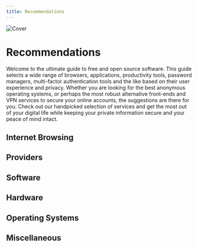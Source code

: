 ```yaml
---
title: Recommendations
---
```


![Cover](/assets/covers/recommendations.png)

<script setup>
    import Card from '../.vitepress/theme/components/card.vue'
    import Grid from '../.vitepress/theme/components/card-grid.vue'
</script>

# Recommendations

Welcome to the ultimate guide to free and open source software. This guide selects a wide range of browsers, applications, productivity tools, password managers, multi-factor authentication tools and the like based on their user experience and privacy. Whether you are looking for the best anonymous operating systems, or perhaps the most robust alternative front-ends and VPN services to secure your online accounts, the suggestions are there for you. Check out our handpicked selection of services and get the most out of your digital life while keeping your private information secure and your peace of mind intact.

## Internet Browsing

<Grid>
    <Card title="Tor Browser" href="/recommendations/internet-browsing/tor-browser"/>
    <Card title="Desktop Browsers" href="/recommendations/internet-browsing/desktop-browsers"/>
    <Card title="Mobile Browsers" href="/recommendations/internet-browsing/mobile-browsers"/>
    <Card title="Search Engines" href="/recommendations/internet-browsing/search-engines"/>
    <Card title="Browser Extensions" href="/recommendations/internet-browsing/browser-extensions"/>
    <Card title="Alternative Frontends" href="/recommendations/internet-browsing/alternative-frontends"/>
</Grid>

## Providers

<Grid>
    <Card title="Email Services" href="/recommendations/providers/email-services"/>
    <Card title="Email Aliasing" href="/recommendations/providers/email-aliasing"/>
    <Card title="Cloud Storage" href="/recommendations/providers/cloud-storage"/>
    <Card title="VPN Services" href="/recommendations/providers/vpn-services"/>
    <Card title="Proxy Services" href="/recommendations/providers/proxy-services"/>
    <Card title="DNS Resolvers" href="/recommendations/providers/dns-resolvers"/>
    <Card title="VPS Providers" href="/recommendations/providers/vps-providers"/>
</Grid>

## Software

<Grid>
    <Card title="FOSS Alternatives" href="/recommendations/software/foss-alternatives"/>
    <Card title="Email Clients" href="/recommendations/software/email-clients"/>
    <Card title="Password Managers" href="/recommendations/software/password-managers"/>
    <Card title="Multi-Factor Authentication" href="/recommendations/software/multi-factor-authentication"/>
    <Card title="Encryption Software" href="/recommendations/software/encryption-software"/>
    <Card title="File Sharing" href="/recommendations/software/file-sharing"/>
    <Card title="Productivity Tools" href="/recommendations/software/productivity-tools"/>
    <Card title="Real-Time Communication" href="/recommendations/software/real-time-communication"/>
    <Card title="Metadata Erasers" href="/recommendations/software/metadata-erasers"/>
    <Card title="News Aggregators" href="/recommendations/software/news-aggregators"/>
</Grid>

## Hardware

<Grid>
    <Card title="Security Keys" href="/recommendations/hardware/security-keys"/>
</Grid>

## Operating Systems

<Grid>
    <Card title="Android" href="/recommendations/operating-systems/android"/>
    <Card title="Linux" href="/recommendations/operating-systems/linux"/>
</Grid>

## Miscellaneous

<Grid>
    <Card title="Alternative Networks" href="/recommendations/miscellaneous/alternative-networks"/>
    <Card title="Finances" href="/recommendations/miscellaneous/finances"/>
    <Card title="Books" href="/recommendations/books"/>
</Grid>
